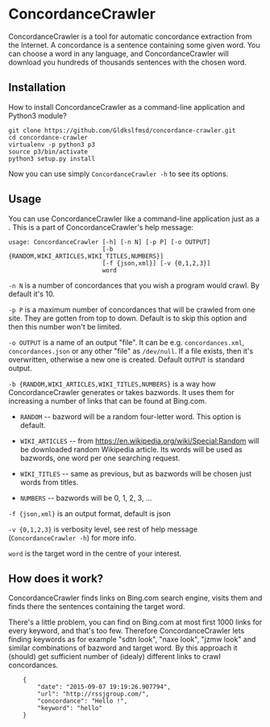 # ConcordanceCrawler

ConcordanceCrawler is a tool for automatic concordance extraction from the Internet. A concordance is a sentence containing some given word. You can choose a word in any language, and ConcordanceCrawler will download you hundreds of thousands sentences with the chosen word. 

## Installation

How to install ConcordanceCrawler as a command-line application and Python3
module?

```
git clone https://github.com/Gldkslfmsd/concordance-crawler.git
cd concordance-crawler
virtualenv -p python3 p3
source p3/bin/activate
python3 setup.py install
```

Now you can use simply ```ConcordanceCrawler -h``` to see its options.

## Usage

You can use ConcordanceCrawler like a command-line application just as a . This is a part of ConcordanceCrawler's help message:

```
usage: ConcordanceCrawler [-h] [-n N] [-p P] [-o OUTPUT]
                          [-b {RANDOM,WIKI_ARTICLES,WIKI_TITLES,NUMBERS}]
                          [-f {json,xml}] [-v {0,1,2,3}]
                          word
```
`-n N` is a number of concordances that you wish a program would crawl. By default it's 10.

`-p P` is a maximum number of concordances that will be crawled from one site. They are gotten from top to down. Default is to skip this option and then this number won't be limited. 

`-o OUTPUT` is a name of an output "file". It can be e.g. `concordances.xml`, `concordances.json` or any other "file" as `/dev/null`. If a file exists, then it's overwritten, otherwise a new one is created. Default `OUTPUT` is standard output. 

`-b {RANDOM,WIKI_ARTICLES,WIKI_TITLES,NUMBERS}` is a way how ConcordanceCrawler generates or takes bazwords. It uses them for increasing a number of links that can be found at Bing.com.

- `RANDOM` -- bazword will be a random four-letter word. This option is default.

- `WIKI_ARTICLES` -- from https://en.wikipedia.org/wiki/Special:Random will be downloaded random Wikipedia article. Its words will be used as bazwords, one word per one searching request.

- `WIKI_TITLES` -- same as previous, but as bazwords will be chosen just words from titles.

- `NUMBERS` -- bazwords will be 0, 1, 2, 3, ...

`-f {json,xml}` is an output format, default is json

`-v {0,1,2,3}` is verbosity level, see rest of help message (`ConcordanceCrawler -h`) for more info.

`word` is the target word in the centre of your interest.

## How does it work?

ConcordanceCrawler finds links on Bing.com search engine, visits them and finds there the sentences containing the target word.

There's a little problem, you can find on Bing.com at most first 1000 links for every keyword, and that's too few. Therefore ConcordanceCrawler lets finding keywords as for example "sdtn look", "naxe look", "jzmw look" and similar combinations of bazword and target word. By this approach it (should) get sufficient number of (idealy) different links to crawl concordances.

```
    {
        "date": "2015-09-07 19:19:26.907794",
        "url": "http://rssjgroup.com/",
        "concordance": "Hello !",
        "keyword": "hello"
    }
```


